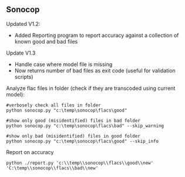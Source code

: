 Sonocop
---------


Updated V1.2: 
   - Added Reporting program to report accuracy against a collection of known good and bad files

Update V1.3
   - Handle case where model file is missing
   - Now returns number of bad files as exit code (useful for validation scripts)

Analyze flac files in folder (check if they are transcoded using current model):

    #verbosely check all files in folder
    python sonocop.py "c:\temp\sonocop\flacs\good"

    #show only good (misidentified) files in bad folder
    python sonocop.py "c:\temp\sonocop\flacs\bad" --skip_warning

    #show only bad (misidentified) files in good folder
    python sonocop.py "c:\temp\sonocop\flacs\good" --skip_info

Report on accuracy

    python ./report.py 'c:\\temp\\sonocop\\flacs\\good\\new' 'C:\temp\\sonocop\\flacs\\bad\\new'
    
